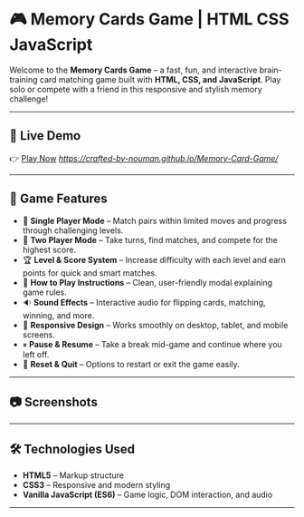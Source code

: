# 🎮 Memory Cards Game | HTML CSS JavaScript

Welcome to the **Memory Cards Game** – a fast, fun, and interactive brain-training card matching game built with **HTML, CSS, and JavaScript**. Play solo or compete with a friend in this responsive and stylish memory challenge!

---

## 🚀 Live Demo

👉 [Play Now](#) _https://crafted-by-nouman.github.io/Memory-Card-Game/_

---

## 🧠 Game Features

- 🧍 **Single Player Mode** – Match pairs within limited moves and progress through challenging levels.
- 👥 **Two Player Mode** – Take turns, find matches, and compete for the highest score.
- 🏆 **Level & Score System** – Increase difficulty with each level and earn points for quick and smart matches.
- 🧾 **How to Play Instructions** – Clean, user-friendly modal explaining game rules.
- 🔉 **Sound Effects** – Interactive audio for flipping cards, matching, winning, and more.
- 📱 **Responsive Design** – Works smoothly on desktop, tablet, and mobile screens.
- ⏸ **Pause & Resume** – Take a break mid-game and continue where you left off.
- 🧼 **Reset & Quit** – Options to restart or exit the game easily.

---

## 📷 Screenshots

<!-- > _(You can add images here)_  
> ![Memory Game Screenshot](./screenshots/homepage.png) -->

---

## 🛠 Technologies Used

- **HTML5** – Markup structure
- **CSS3** – Responsive and modern styling
- **Vanilla JavaScript (ES6)** – Game logic, DOM interaction, and audio

---
